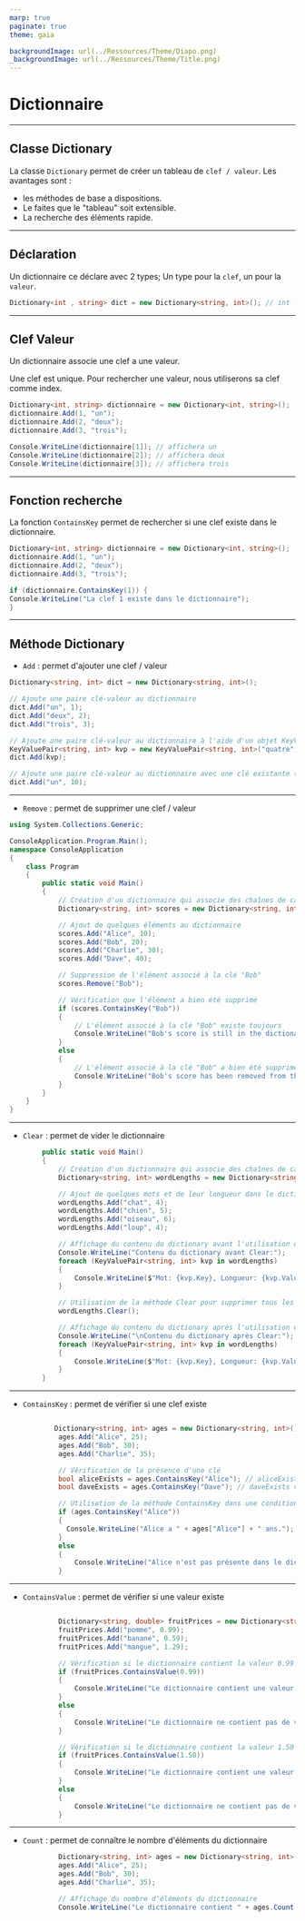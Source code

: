 ```yaml
---
marp: true
paginate: true
theme: gaia

backgroundImage: url(../Ressources/Theme/Diapo.png)
_backgroundImage: url(../Ressources/Theme/Title.png)
---
```


<link href="../Ressources/Theme/CSS/theme.css" rel="stylesheet">

<!-- _backgroundImage: url(../Ressources/Theme/Title.png) -->


<!-- Tout le code saisit dans ce cour est du CSharp -->


# Dictionnaire

---

## Classe Dictionary

La classe `Dictionary` permet de créer un tableau de `clef / valeur`.
Les avantages sont : 
- les méthodes de base a dispositions.
- Le faites que le "tableau" soit extensible.
- La recherche des éléments rapide.


---

## Déclaration

Un dictionnaire ce déclare avec 2 types;
Un type pour la `clef`, un pour la `valeur`.



```csharp
Dictionary<int , string> dict = new Dictionary<string, int>(); // int --> clef , string --> valeur
```

---

## Clef Valeur

Un dictionnaire associe une clef a une valeur.

Une clef est unique.
Pour rechercher une valeur, nous utiliserons sa clef comme index.


```csharp
Dictionary<int, string> dictionnaire = new Dictionary<int, string>();
dictionnaire.Add(1, "un");
dictionnaire.Add(2, "deux");
dictionnaire.Add(3, "trois");

Console.WriteLine(dictionnaire[1]); // affichera un
Console.WriteLine(dictionnaire[2]); // affichera deux
Console.WriteLine(dictionnaire[3]); // affichera trois
```

---



## Fonction recherche

La fonction `ContainsKey` permet de rechercher si une clef existe dans le dictionnaire.

```csharp
Dictionary<int, string> dictionnaire = new Dictionary<int, string>();
dictionnaire.Add(1, "un");
dictionnaire.Add(2, "deux");
dictionnaire.Add(3, "trois");

if (dictionnaire.ContainsKey(1)) {
Console.WriteLine("La clef 1 existe dans le dictionnaire");
}
```

---

## Méthode Dictionary


- `Add` : permet d'ajouter une clef / valeur


```csharp
Dictionary<string, int> dict = new Dictionary<string, int>();

// Ajoute une paire clé-valeur au dictionnaire
dict.Add("un", 1);
dict.Add("deux", 2);
dict.Add("trois", 3);

// Ajoute une paire clé-valeur au dictionnaire à l'aide d'un objet KeyValuePair
KeyValuePair<string, int> kvp = new KeyValuePair<string, int>("quatre", 4);
dict.Add(kvp);

// Ajoute une paire clé-valeur au dictionnaire avec une clé existante (lèvera une exception)
dict.Add("un", 10);
```

---


- `Remove` : permet de supprimer une clef / valeur

```csharp
using System.Collections.Generic;

ConsoleApplication.Program.Main();
namespace ConsoleApplication
{
    class Program
    {
        public static void Main()
        {
            // Création d'un dictionnaire qui associe des chaînes de caractères (les clés) à des entiers (les valeurs)
            Dictionary<string, int> scores = new Dictionary<string, int>();

            // Ajout de quelques éléments au dictionnaire
            scores.Add("Alice", 10);
            scores.Add("Bob", 20);
            scores.Add("Charlie", 30);
            scores.Add("Dave", 40);

            // Suppression de l'élément associé à la clé "Bob"
            scores.Remove("Bob");

            // Vérification que l'élément a bien été supprimé
            if (scores.ContainsKey("Bob"))
            {
                // L'élément associé à la clé "Bob" existe toujours
                Console.WriteLine("Bob's score is still in the dictionary!");
            }
            else
            {
                // L'élément associé à la clé "Bob" a bien été supprimé
                Console.WriteLine("Bob's score has been removed from the dictionary.");
            }
        }
    }
}
```

---

- `Clear` : permet de vider le dictionnaire

```csharp
        public static void Main()
        {
            // Création d'un dictionnaire qui associe des chaînes de caractères (les clés) à des entiers (les valeurs)
            Dictionary<string, int> wordLengths = new Dictionary<string, int>();

            // Ajout de quelques mots et de leur longueur dans le dictionary
            wordLengths.Add("chat", 4);
            wordLengths.Add("chien", 5);
            wordLengths.Add("oiseau", 6);
            wordLengths.Add("loup", 4);

            // Affichage du contenu du dictionary avant l'utilisation de la méthode Clear
            Console.WriteLine("Contenu du dictionary avant Clear:");
            foreach (KeyValuePair<string, int> kvp in wordLengths)
            {
                Console.WriteLine($"Mot: {kvp.Key}, Longueur: {kvp.Value}");
            }

            // Utilisation de la méthode Clear pour supprimer tous les éléments du dictionary
            wordLengths.Clear();

            // Affichage du contenu du dictionary après l'utilisation de la méthode Clear
            Console.WriteLine("\nContenu du dictionary après Clear:");
            foreach (KeyValuePair<string, int> kvp in wordLengths)
            {
                Console.WriteLine($"Mot: {kvp.Key}, Longueur: {kvp.Value}");
            }
        }
```

---


- `ContainsKey` : permet de vérifier si une clef existe

```csharp

           Dictionary<string, int> ages = new Dictionary<string, int>();
            ages.Add("Alice", 25);
            ages.Add("Bob", 30);
            ages.Add("Charlie", 35);

            // Vérification de la présence d'une clé
            bool aliceExists = ages.ContainsKey("Alice"); // aliceExists vaudra true
            bool daveExists = ages.ContainsKey("Dave"); // daveExists vaudra false

            // Utilisation de la méthode ContainsKey dans une condition
            if (ages.ContainsKey("Alice"))
            {
              Console.WriteLine("Alice a " + ages["Alice"] + " ans.");
            }
            else
            {
                Console.WriteLine("Alice n'est pas présente dans le dictionnaire.");
            }
```

---

- `ContainsValue` : permet de vérifier si une valeur existe

```csharp

            Dictionary<string, double> fruitPrices = new Dictionary<string, double>();
            fruitPrices.Add("pomme", 0.99);
            fruitPrices.Add("banane", 0.59);
            fruitPrices.Add("mangue", 1.29);

            // Vérification si le dictionnaire contient la valeur 0.99
            if (fruitPrices.ContainsValue(0.99))
            {
                Console.WriteLine("Le dictionnaire contient une valeur de 0.99.");
            }
            else
            {
                Console.WriteLine("Le dictionnaire ne contient pas de valeur de 0.99.");
            }

            // Vérification si le dictionnaire contient la valeur 1.50
            if (fruitPrices.ContainsValue(1.50))
            {
                Console.WriteLine("Le dictionnaire contient une valeur de 1.50.");
            }
            else
            {
                Console.WriteLine("Le dictionnaire ne contient pas de valeur de 1.50.");
            }
```

---

- `Count` : permet de connaître le nombre d'éléments du dictionnaire

```csharp
            Dictionary<string, int> ages = new Dictionary<string, int>();
            ages.Add("Alice", 25);
            ages.Add("Bob", 30);
            ages.Add("Charlie", 35);

            // Affichage du nombre d'éléments du dictionnaire
            Console.WriteLine("Le dictionnaire contient " + ages.Count + " éléments.");
```

